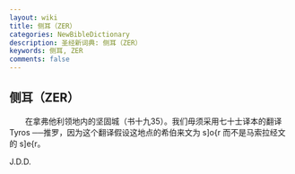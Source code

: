 ```yaml
---
layout: wiki
title: 侧耳（ZER）
categories: NewBibleDictionary
description: 圣经新词典: 侧耳（ZER）
keywords: 侧耳, ZER
comments: false
---
```


## 侧耳（ZER）

　　在拿弗他利领地内的坚固城（书十九35）。我们毋须采用七十士译本的翻译 Tyros ──推罗，因为这个翻译假设这地点的希伯来文为 s]o{r 而不是马索拉经文的 s]e{r。

J.D.D.






